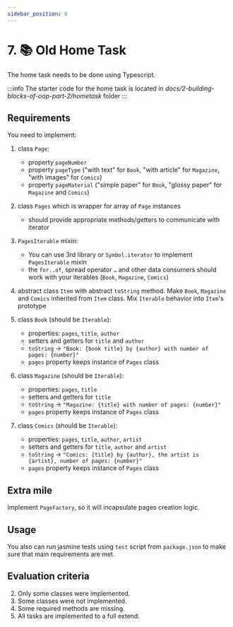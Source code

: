 ```yaml
---
sidebar_position: 8
---
```


# 7. 📚 Old Home Task

The home task needs to be done using Typescript.

:::info
The starter code for the home task is located in _docs/2-building-blocks-of-oop-part-2/hometask_ folder
:::

## Requirements

You need to implement:

1. class `Page`:

   - property `pageNumber`
   - property `pageType` ("with text" for `Book`, "with article" for `Magazine`, "with images" for `Comics`)
   - property `pageMaterial` ("simple paper" for `Book`, "glossy paper" for `Magazine` and `Comics`)

2. class `Pages` which is wrapper for array of `Page` instances

   - should provide appropriate methods/getters to communicate with iterator

3. `PagesIterable` mixin:

   - You can use 3rd library or `Symbol.iterator` to implement `PagesIterable` mixin
   - the `for..of`, spread operator `…` and other data consumers should work with your iterables (`Book`, `Magazine`, `Comics`)

4. abstract class `Item` with abstract `toString` method. Make `Book`, `Magazine` and `Comics` inherited from `Item` class. Mix `Iterable` behavior into `Item`'s prototype

5. class `Book` (should be `Iterable`):

   - properties: `pages`, `title`, `author`
   - setters and getters for `title` and `author`
   - `toString` -> `"Book: {book title} by {author} with number of pages: {number}"`
   - `pages` property keeps instance of `Pages` class

6. class `Magazine` (should be `Iterable`):

   - properties: `pages`, `title`
   - setters and getters for `title`
   - `toString` -> `"Magazine: {title} with number of pages: {number}"`
   - `pages` property keeps instance of `Pages` class

7. class `Comics` (should be `Iterable`):
   - properties: `pages`, `title`, `author`, `artist`
   - setters and getters for `title`, `author` and `artist`
   - `toString` -> `"Comics: {title} by {author}, the artist is {artist}, number of pages: {number}"`
   - `pages` property keeps instance of `Pages` class

## Extra mile

Implement `PageFactory`, so it will incapsulate pages creation logic.

## Usage

You also can run jasmine tests using `test` script from `package.json` to make sure that main requirements are met.

## Evaluation criteria

2. Only some classes were implemented.
3. Some classes were not implemented.
4. Some required methods are missing.
5. All tasks are implemented to a full extend.
